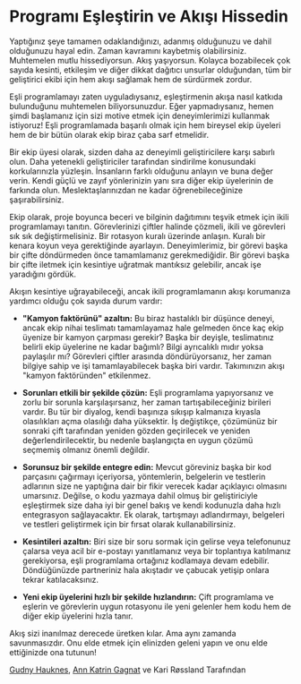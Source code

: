 # Programı Eşleştirin ve Akışı Hissedin

Yaptığınız şeye tamamen odaklandığınızı, adanmış olduğunuzu ve dahil olduğunuzu hayal edin. Zaman kavramını kaybetmiş olabilirsiniz. Muhtemelen mutlu hissediyorsun. Akış yaşıyorsun. Kolayca bozabilecek çok sayıda kesinti, etkileşim ve diğer dikkat dağıtıcı unsurlar olduğundan, tüm bir geliştirici ekibi için hem akışı sağlamak hem de sürdürmek zordur.

Eşli programlamayı zaten uyguladıysanız, eşleştirmenin akışa nasıl katkıda bulunduğunu muhtemelen biliyorsunuzdur. Eğer yapmadıysanız, hemen şimdi başlamanız için sizi motive etmek için deneyimlerimizi kullanmak istiyoruz! Eşli programlamada başarılı olmak için hem bireysel ekip üyeleri hem de bir bütün olarak ekip biraz çaba sarf etmelidir.

Bir ekip üyesi olarak, sizden daha az deneyimli geliştiricilere karşı sabırlı olun. Daha yetenekli geliştiriciler tarafından sindirilme konusundaki korkularınızla yüzleşin. İnsanların farklı olduğunu anlayın ve buna değer verin. Kendi güçlü ve zayıf yönlerinizin yanı sıra diğer ekip üyelerinin de farkında olun. Meslektaşlarınızdan ne kadar öğrenebileceğinize şaşırabilirsiniz.

Ekip olarak, proje boyunca beceri ve bilginin dağıtımını teşvik etmek için ikili programlamayı tanıtın. Görevlerinizi çiftler halinde çözmeli, ikili ve görevleri sık sık değiştirmelisiniz. Bir rotasyon kuralı üzerinde anlaşın. Kuralı bir kenara koyun veya gerektiğinde ayarlayın. Deneyimlerimiz, bir görevi başka bir çifte döndürmeden önce tamamlamanız gerekmediğidir. Bir görevi başka bir çifte iletmek için kesintiye uğratmak mantıksız gelebilir, ancak işe yaradığını gördük.

Akışın kesintiye uğrayabileceği, ancak ikili programlamanın akışı korumanıza yardımcı olduğu çok sayıda durum vardır:

- **"Kamyon faktörünü" azaltın:** Bu biraz hastalıklı bir düşünce deneyi, ancak ekip nihai teslimatı tamamlayamaz hale gelmeden önce kaç ekip üyenize bir kamyon çarpması gerekir? Başka bir deyişle, teslimatınız belirli ekip üyelerine ne kadar bağımlı? Bilgi ayrıcalıklı mıdır yoksa paylaşılır mı? Görevleri çiftler arasında döndürüyorsanız, her zaman bilgiye sahip ve işi tamamlayabilecek başka biri vardır. Takımınızın akışı "kamyon faktöründen" etkilenmez.

- **Sorunları etkili bir şekilde çözün:** Eşli programlama yapıyorsanız ve zorlu bir sorunla karşılaşırsanız, her zaman tartışabileceğiniz birileri vardır. Bu tür bir diyalog, kendi başınıza sıkışıp kalmanıza kıyasla olasılıkları açma olasılığı daha yüksektir. İş değiştikçe, çözümünüz bir sonraki çift tarafından yeniden gözden geçirilecek ve yeniden değerlendirilecektir, bu nedenle başlangıçta en uygun çözümü seçmemiş olmanız önemli değildir.

- **Sorunsuz bir şekilde entegre edin:** Mevcut göreviniz başka bir kod parçasını çağırmayı içeriyorsa, yöntemlerin, belgelerin ve testlerin adlarının size ne yaptığına dair bir fikir verecek kadar açıklayıcı olmasını umarsınız. Değilse, o kodu yazmaya dahil olmuş bir geliştiriciyle eşleştirmek size daha iyi bir genel bakış ve kendi kodunuzla daha hızlı entegrasyon sağlayacaktır. Ek olarak, tartışmayı adlandırmayı, belgeleri ve testleri geliştirmek için bir fırsat olarak kullanabilirsiniz.

- **Kesintileri azaltın:** Biri size bir soru sormak için gelirse veya telefonunuz çalarsa veya acil bir e-postayı yanıtlamanız veya bir toplantıya katılmanız gerekiyorsa, eşli programlama ortağınız kodlamaya devam edebilir. Döndüğünüzde partneriniz hala akıştadır ve çabucak yetişip onlara tekrar katılacaksınız.

- **Yeni ekip üyelerini hızlı bir şekilde hızlandırın:** Çift programlama ve eşlerin ve görevlerin uygun rotasyonu ile yeni gelenler hem kodu hem de diğer ekip üyelerini hızla tanır.

Akış sizi inanılmaz derecede üretken kılar. Ama aynı zamanda savunmasızdır. Onu elde etmek için elinizden geleni yapın ve onu elde ettiğinizde ona tutunun!

[Gudny Hauknes](http://programmer.97things.oreilly.com/wiki/index.php/Gudny_Hauknes), [Ann Katrin Gagnat](http://programmer.97things.oreilly.com/wiki/index.php/Ann_Katrin_Gagnat) ve Kari Røssland Tarafından